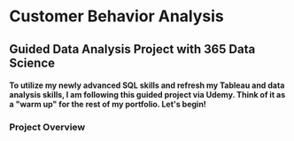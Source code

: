 # Customer Behavior Analysis
## Guided Data Analysis Project with 365 Data Science
#### To utilize my newly advanced SQL skills and refresh my Tableau and data analysis skills, I am following this guided project via Udemy. Think of it as a "warm up" for the rest of my portfolio. Let's begin!

### Project Overview
